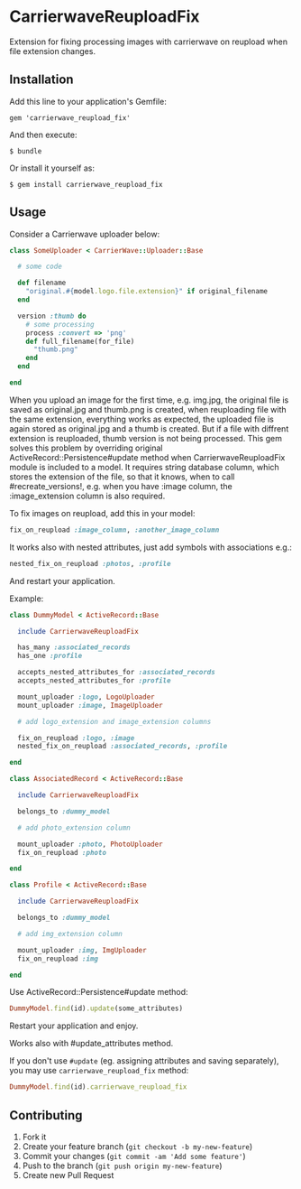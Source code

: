 # CarrierwaveReuploadFix

Extension for fixing processing images with carrierwave on reupload when file extension changes.

## Installation

Add this line to your application's Gemfile:

    gem 'carrierwave_reupload_fix'

And then execute:

    $ bundle

Or install it yourself as:

    $ gem install carrierwave_reupload_fix

## Usage

Consider a Carrierwave uploader below:

```ruby
class SomeUploader < CarrierWave::Uploader::Base

  # some code

  def filename
    "original.#{model.logo.file.extension}" if original_filename
  end

  version :thumb do
    # some processing
    process :convert => 'png'
    def full_filename(for_file)
      "thumb.png"
    end
  end

end
```

When you upload an image for the first time, e.g. img.jpg, the original file is saved as original.jpg and thumb.png is created, when reuploading file with the same extension, everything works as expected, the uploaded file is again stored as original.jpg and a thumb is created. But if a file with diffrent extension is reuploaded, thumb version is not being processed. This gem solves this problem by overriding original ActiveRecord::Persistence#update method when CarrierwaveReuploadFix module is included to a model. It requires string database column, which stores the extension of the file, so that it knows, when to call #recreate_versions!, e.g. when you have :image column, the :image_extension column is also required. 

To fix images on reupload, add this in your model:

```ruby
fix_on_reupload :image_column, :another_image_column
```

It works also with nested attributes, just add symbols with associations e.g.:
    
```ruby
nested_fix_on_reupload :photos, :profile
```

And restart your application.

Example:


```ruby
class DummyModel < ActiveRecord::Base

  include CarrierwaveReuploadFix

  has_many :associated_records
  has_one :profile

  accepts_nested_attributes_for :associated_records
  accepts_nested_attributes_for :profile

  mount_uploader :logo, LogoUploader
  mount_uploader :image, ImageUploader

  # add logo_extension and image_extension columns

  fix_on_reupload :logo, :image
  nested_fix_on_reupload :associated_records, :profile

end

class AssociatedRecord < ActiveRecord::Base

  include CarrierwaveReuploadFix

  belongs_to :dummy_model

  # add photo_extension column

  mount_uploader :photo, PhotoUploader
  fix_on_reupload :photo

end

class Profile < ActiveRecord::Base

  include CarrierwaveReuploadFix

  belongs_to :dummy_model

  # add img_extension column

  mount_uploader :img, ImgUploader
  fix_on_reupload :img

end
```

Use ActiveRecord::Persistence#update method:

```ruby
DummyModel.find(id).update(some_attributes) 
```

Restart your application and enjoy.

Works also with #update_attributes method.

If you don't use ``` #update ``` (eg. assigning attributes and saving separately), you may use ``` carrierwave_reupload_fix ``` method:

```ruby
DummyModel.find(id).carrierwave_reupload_fix
```

## Contributing

1. Fork it
2. Create your feature branch (`git checkout -b my-new-feature`)
3. Commit your changes (`git commit -am 'Add some feature'`)
4. Push to the branch (`git push origin my-new-feature`)
5. Create new Pull Request
